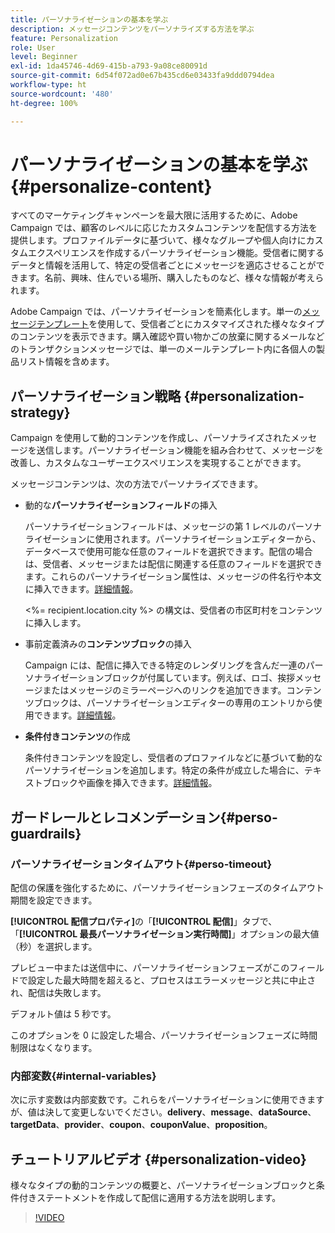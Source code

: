 ```yaml
---
title: パーソナライゼーションの基本を学ぶ
description: メッセージコンテンツをパーソナライズする方法を学ぶ
feature: Personalization
role: User
level: Beginner
exl-id: 1da45746-4d69-415b-a793-9a08ce80091d
source-git-commit: 6d54f072ad0e67b435cd6e03433fa9ddd0794dea
workflow-type: ht
source-wordcount: '480'
ht-degree: 100%

---
```


# パーソナライゼーションの基本を学ぶ {#personalize-content}

すべてのマーケティングキャンペーンを最大限に活用するために、Adobe Campaign では、顧客のレベルに応じたカスタムコンテンツを配信する方法を提供します。プロファイルデータに基づいて、様々なグループや個人向けにカスタムエクスペリエンスを作成するパーソナライゼーション機能。受信者に関するデータと情報を活用して、特定の受信者ごとにメッセージを適応させることができます。名前、興味、住んでいる場所、購入したものなど、様々な情報が考えられます。

Adobe Campaign では、パーソナライゼーションを簡素化します。単一の[メッセージテンプレート](create-templates.md)を使用して、受信者ごとにカスタマイズされた様々なタイプのコンテンツを表示できます。購入確認や買い物かごの放棄に関するメールなどのトランザクションメッセージでは、単一のメールテンプレート内に各個人の製品リスト情報を含めます。


## パーソナライゼーション戦略 {#personalization-strategy}

Campaign を使用して動的コンテンツを作成し、パーソナライズされたメッセージを送信します。パーソナライゼーション機能を組み合わせて、メッセージを改善し、カスタムなユーザーエクスペリエンスを実現することができます。

メッセージコンテンツは、次の方法でパーソナライズできます。

* 動的な&#x200B;**パーソナライゼーションフィールド**&#x200B;の挿入

  パーソナライゼーションフィールドは、メッセージの第 1 レベルのパーソナライゼーションに使用されます。パーソナライゼーションエディターから、データベースで使用可能な任意のフィールドを選択できます。配信の場合は、受信者、メッセージまたは配信に関連する任意のフィールドを選択できます。これらのパーソナライゼーション属性は、メッセージの件名行や本文に挿入できます。[詳細情報](personalization-fields.md)。

  &lt;%= recipient.location.city %> の構文は、受信者の市区町村をコンテンツに挿入します。

* 事前定義済みの&#x200B;**コンテンツブロック**&#x200B;の挿入

  Campaign には、配信に挿入できる特定のレンダリングを含んだ一連のパーソナライゼーションブロックが付属しています。例えば、ロゴ、挨拶メッセージまたはメッセージのミラーページへのリンクを追加できます。コンテンツブロックは、パーソナライゼーションエディターの専用のエントリから使用できます。[詳細情報](personalization-blocks.md)。

* **条件付きコンテンツ**&#x200B;の作成

  条件付きコンテンツを設定し、受信者のプロファイルなどに基づいて動的なパーソナライゼーションを追加します。特定の条件が成立した場合に、テキストブロックや画像を挿入できます。[詳細情報](conditions.md)。

<!--* Add **personalized offers**
    
    Insert personalized offers in your message content, depending on the recipient location, the current weather, or the last purchase order.
-->


## ガードレールとレコメンデーション{#perso-guardrails}

### パーソナライゼーションタイムアウト{#perso-timeout}

配信の保護を強化するために、パーソナライゼーションフェーズのタイムアウト期間を設定できます。

**[!UICONTROL 配信プロパティ]**&#x200B;の「**[!UICONTROL 配信]**」タブで、「**[!UICONTROL 最長パーソナライゼーション実行時間]**」オプションの最大値（秒）を選択します。

プレビュー中または送信中に、パーソナライゼーションフェーズがこのフィールドで設定した最大時間を超えると、プロセスはエラーメッセージと共に中止され、配信は失敗します。

デフォルト値は 5 秒です。

このオプションを 0 に設定した場合、パーソナライゼーションフェーズに時間制限はなくなります。


### 内部変数{#internal-variables}

次に示す変数は内部変数です。これらをパーソナライゼーションに使用できますが、値は決して変更しないでください。**delivery**、**message**、**dataSource**、**targetData**、**provider**、**coupon**、**couponValue**、**proposition**。


## チュートリアルビデオ {#personalization-video}

様々なタイプの動的コンテンツの概要と、パーソナライゼーションブロックと条件付きステートメントを作成して配信に適用する方法を説明します。


>[!VIDEO](https://video.tv.adobe.com/v/335734?quality=12)
